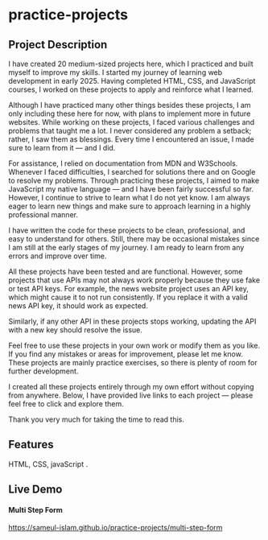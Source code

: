 # practice-projects  


##  Project Description  

I have created 20 medium-sized projects here, which I practiced and built myself to improve my skills. I started my journey of learning web development in early 2025. Having completed HTML, CSS, and JavaScript courses, I worked on these projects to apply and reinforce what I learned.

Although I have practiced many other things besides these projects, I am only including these here for now, with plans to implement more in future websites. While working on these projects, I faced various challenges and problems that taught me a lot. I never considered any problem a setback; rather, I saw them as blessings. Every time I encountered an issue, I made sure to learn from it — and I did.

For assistance, I relied on documentation from MDN and W3Schools. Whenever I faced difficulties, I searched for solutions there and on Google to resolve my problems. Through practicing these projects, I aimed to make JavaScript my native language — and I have been fairly successful so far. However, I continue to strive to learn what I do not yet know. I am always eager to learn new things and make sure to approach learning in a highly professional manner.

I have written the code for these projects to be clean, professional, and easy to understand for others. Still, there may be occasional mistakes since I am still at the early stages of my journey. I am ready to learn from any errors and improve over time.

All these projects have been tested and are functional. However, some projects that use APIs may not always work properly because they use fake or test API keys. For example, the news website project uses an API key, which might cause it to not run consistently. If you replace it with a valid news API key, it should work as expected.

Similarly, if any other API in these projects stops working, updating the API with a new key should resolve the issue.

Feel free to use these projects in your own work or modify them as you like. If you find any mistakes or areas for improvement, please let me know. These projects are mainly practice exercises, so there is plenty of room for further development.

I created all these projects entirely through my own effort without copying from anywhere. Below, I have provided live links to each project — please feel free to click and explore them.

Thank you very much for taking the time to read this.

##  Features  

HTML, CSS, javaScript .  


##  Live Demo  

####  Multi Step Form  
https://sameul-islam.github.io/practice-projects/multi-step-form
